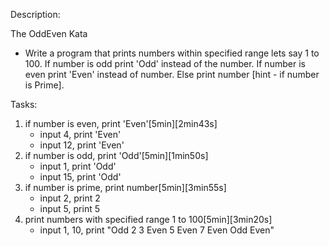 Description:

  The OddEven Kata

  - Write a program that prints numbers within specified range lets say 1 to 100. If number is odd print 'Odd'
    instead of the number. If number is even print 'Even' instead of number. Else print number [hint - if number is Prime].

Tasks:

  1. if number is even, print 'Even'[5min][2min43s]
      - input 4, print 'Even'
      - input 12, print 'Even'
  2. if number is odd, print 'Odd'[5min][1min50s]
      - input 1, print 'Odd'
      - input 15, print 'Odd'
  3. if number is prime, print number[5min][3min55s]
      - input 2, print 2
      - input 5, print 5
  4. print numbers with specified range 1 to 100[5min][3min20s]
      - input 1, 10, print "Odd 2 3 Even 5 Even 7 Even Odd Even"
